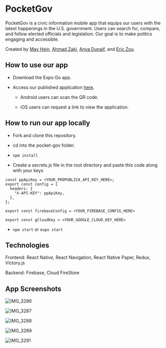 # PocketGov

PocketGov is a civic information mobile app that equips our users with the latest happenings in the U.S. government. Users can search for, compare, and follow elected officials and legislation. Our goal is to make politics engaging and accessible. 


Created by [May Hein](https://github.com/mayhein), [Ahmad Zaki](https://github.com/AhmadZaki33), [Anya Dunaif](https://github.com/aannyyaa), and [Eric Zou](https://github.com/uoze).

## How to use our app

- Download the Expo Go app.

- Access our published application [here](https://expo.io/@pocketgov/projects/pocketgov).

  - Android users can scan the QR code.

  - iOS users can request a link to view the application.

## How to run our app locally

- Fork and clone this repository.

- cd into the pocket-gov folder.

- `npm install`

- Create a secrets.js file in the root directory and paste this code along with your keys
``` 
const ppApiKey = <YOUR_PROPUBLICA_API_KEY_HERE>;
export const config = {
  headers: {
    "X-API-KEY": ppApiKey,
  },
};

export const firebaseConfig = <YOUR_FIREBASE_CONFIG_HERE>

export const gCloudKey = <YOUR_GOOGLE_CLOUD_KEY_HERE> 
```
- `npm start` or `expo start`

## Technologies

Frontend: React Native, React Navigation, React Native Paper, Redux, Victory.js

Backend: Firebase, Cloud FireStore 

## App Screenshots

![IMG_3286](https://user-images.githubusercontent.com/62243114/108268742-f78a2600-713a-11eb-94ef-bfa988806343.PNG)

![IMG_3287](https://user-images.githubusercontent.com/62243114/108268755-fc4eda00-713a-11eb-893b-179ff48d5017.PNG)

![IMG_3288](https://user-images.githubusercontent.com/62243114/108268768-01ac2480-713b-11eb-9489-a6e2dc910df6.PNG)

![IMG_3289](https://user-images.githubusercontent.com/62243114/108268795-0a9cf600-713b-11eb-9d7d-457db809c1e1.PNG)

![IMG_3291](https://user-images.githubusercontent.com/62243114/108268810-0f61aa00-713b-11eb-903f-8e36a89652d8.PNG)

